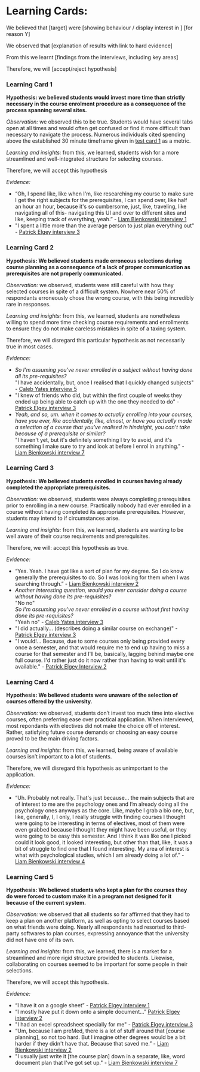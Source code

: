 # Learning Cards:

We believed that \[target\] were \[showing behaviour / display interest in \] \[for reason Y\]

We observed that \[explanation of results with link to hard evidence\]

From this we learnt \[findings from the interviews, including key areas\]

Therefore, we will \[accept/reject hypothesis\]

### Learning Card 1
**Hypothesis: we believed students would invest more time than strictly necessary in the course enrolment procedure as a consequence of the process spanning several sites.**

*Observation:* we observed this to be true. Students would have several tabs open at all times and would often get confused or find it more difficult than necessary to navigate the process. Numerous individuals cited spending above the established 30 minute timeframe given in [test card 1](test_cards.md) as a metric. 

*Learning and insights:* from this, we learned, students wish for a more streamlined and well-integrated structure for selecting courses.

Therefore, we will accept this hypothesis

*Evidence:*
- “Oh, I spend like, like when I'm, like researching my course to make sure I get the right subjects for the prerequisites, I can spend over, like half an hour an hour, because it's so cumbersome, just, like, traveling, like navigating all of this- navigating this UI and over to different sites and like, keeping track of everything, yeah.” - [Liam Bienkowski interview 1](../../interviews/iteration_1/liam_bienkowski/liam_bienkowski_2025-08-19_1.md)
- "I spent a little more than the average person to just plan everything out" - [Patrick Elgey interview 3](../../interviews/iteration_1/patrick/PATRICK_2025_08_27_3.md)

### Learning Card 2
**Hypothesis: We believed students made erroneous selections during course planning as a consequence of a lack of proper communication as prerequisites are not properly communicated.**

*Observation:* we observed, students were still careful with how they selected courses in spite of a difficult system. Nowhere near 50% of respondants erroneously chose the wrong course, with this being incredibly rare in responses. 

*Learning and insights:* from this, we learned, students are nonetheless willing to spend more time checking course requirements and enrollments to ensure they do not make careless mistakes in spite of a taxing system.

Therefore, we will disregard this particular hypothesis as not necessarily true in most cases. 

*Evidence:*
- *So I'm assuming you've never enrolled in a subject without having done all its pre-requisites?*<br/>"I have accidentally, but, once I realised that I quickly changed subjects" - [Caleb Yates interview 5](../../interviews/iteration_1/caleby/CALEB_2025_8_25_5.md)
- "I knew of friends who did, but within the first couple of weeks they ended up being able to catch up with the one they needed to do" - [Patrick Elgey interview 3](../../interviews/iteration_1/patrick/PATRICK_2025_08_27_3.md)
- *Yeah, and so, um. when it comes to actually enrolling into your courses, have you ever, like accidentally, like, almost, or have you actually made a selection of a course that you've realised in hindsight, you can't take because of a prerequisite or similar?*<br/>"I haven't yet, but it's definitely something I try to avoid, and it's something I make sure to try and look at before I enrol in anything." - [Liam Bienkowski interview 7](../../interviews/iteration_1/liam_bienkowski/liam_bienkowski_2025-08-27_7.md)

### Learning Card 3
**Hypothesis: We believed students enrolled in courses having already completed the appropriate prerequisites.**

*Observation:* we observed, students were always completing prerequisites prior to enrolling in a new course. Practically nobody had ever enrolled in a course without having completed its appropriate prerequisites. However, students may intend to if circumstances arise.

*Learning and insights:* from this, we learned, students are wanting to be well aware of their course requirements and prerequisites. 

Therefore, we will: accept this hypothesis as true.

*Evidence:* 
- “Yes. Yeah. I have got like a sort of plan for my degree. So I do know generally the prerequisites to do. So I was looking for them when I was searching through.” - [Liam Bienkowski interview 2](../../interviews/iteration_1/liam_bienkowski/liam_bienkowski_2025-08-20_2.md)
- *Another interesting question, would you ever consider doing a course without having done its pre-requisites?*<br/>"No no"<br/>*So I'm assuming you've never enrolled in a course without first having done its pre-requisites?*<br/>"Yeah no" - [Caleb Yates interview 3](../../interviews/iteration_1/caleby/CALEB_2025_8_22_3.md)
- "I did actually... (describes doing a similar course on exchange)" - [Patrick Elgey interview 3](../../interviews/iteration_1/patrick/PATRICK_2025_08_27_3.md)
- "I would!... Because, due to some courses only being provided every once a semester, and that would require me to end up having to miss a course for that semester and I'll be, basically, lagging behind maybe one full course. I'd rather just do it now rather than having to wait until it's available." - [Patrick Elgey Interview 2](../../interviews/iteration_1/patrick/PATRICK_2025_08_25_2.md)

### Learning Card 4
**Hypothesis: We believed students were unaware of the selection of courses offered by the university.**

*Observation:* we observed, students don’t invest too much time into elective courses, often preferring ease over practical application. When interviewed, most repondants with electives did not make the choice off of interest. Rather, satisfying future course demands or choosing an easy course proved to be the main driving factors. 

*Learning and insights:* from this, we learned, being aware of available courses isn’t important to a lot of students. 

Therefore, we will disregard this hypothesis as unimportant to the application. 

*Evidence:*
- “Uh. Probably not really. That's just because… the main subjects that are of interest to me are the psychology ones and I’m already doing all the psychology ones anyways as the core. Like, maybe I grab a bio one, but, like, generally, I, I only, I really struggle with finding courses I thought were going to be interesting in terms of electives, most of them were even grabbed because I thought they might have been useful, or they were going to be easy this semester. And I think it was like one I picked could it look good, it looked interesting, but other than that, like, it was a bit of struggle to find one that I found interesting. My area of interest is what with psychological studies, which I am already doing a lot of.” - [Liam Bienkowski interview 4](../../interviews/iteration_1/liam_bienkowski/liam_bienkowski_2025-08-20_4.md)

### Learning Card 5
**Hypothesis: We believed students who kept a plan for the courses they do were forced to custom make it in a program not designed for it because of the current system.**

*Observation:* we observed that all students so far affirmed that they had to keep a plan on another platform, as well as opting to select courses based on what friends were doing. Nearly all respondants had resorted to third-party softwares to plan courses, expressing annoyance that the university did not have one of its own. 

*Learning and insights:* from this, we learned, there is a market for a streamlined and more rigid structure provided to students. Likewise, collaborating on courses seemed to be important for some people in their selections.

Therefore, we will accept this hypothesis.

*Evidence:* 
- “I have it on a google sheet” - [Patrick Elgey interview 1](../../interviews/iteration_1/patrick/PATRICK_2025_08_25_1.md) 
- “I mostly have put it down onto a simple document…” [Patrick Elgey interview 2](../../interviews/iteration_1/patrick/PATRICK_2025_08_27_3.md)
- "I had an excel spreadsheet specially for me" - [Patrick Elgey interview 3](../../interviews/iteration_1/patrick/PATRICK_2025_08_27_3.md)
- “Um, because I am preMed, there is a lot of stuff around that \[course planning\], so not too hard. But I imagine other degrees would be a bit harder if they didn't have that. Because that saved me.” - [Liam Bienkowski interview 2](../../interviews/iteration_1/liam_bienkowski/liam_bienkowski_2025-08-20_2.md)
- "I usually just write it \[the course plan\] down in a separate, like, word document plan that I've got set up." - [Liam Bienkowski interview 7](../../interviews/iteration_1/liam_bienkowski/liam_bienkowski_2025-08-27_7.md)
